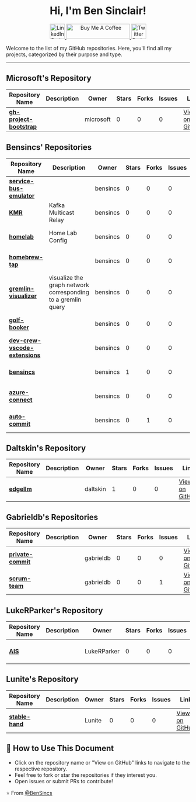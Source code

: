 <div id="header" align="center">

 # Hi, I'm Ben Sinclair!

<div id="badges">
  <a href="https://www.linkedin.com/in/ben-sinclair-45854b18b/">
    <img src="https://img.shields.io/badge/LinkedIn-blue?style=for-the-badge&logo=linkedin&logoColor=white" alt="LinkedIn Badge" height="41" />
  </a>
 <a href="https://www.buymeacoffee.com/bensinclair"><img src="https://cdn.buymeacoffee.com/buttons/default-orange.png" alt="Buy Me A Coffee" height="41" width="174">
  </a>
  <a href="https://twitter.com/bensincs">
    <img src="https://img.shields.io/badge/Twitter-blue?style=for-the-badge&logo=twitter&logoColor=white" alt="Twitter Badge" height="41"/>
  </a>
</div>
<div id="views" align="center">
 <img src="https://komarev.com/ghpvc/?username=bensincs&style=flat-square&color=blue" alt=""/>
</div>
</div>


Welcome to the list of my GitHub repositories. Here, you'll find all my projects, categorized by their purpose and type.

---

## Microsoft&#x27;s Repository
| Repository Name      | Description                                     | Owner                          | Stars     | Forks     | Issues    | Link                                             |
|----------------------|-------------------------------------------------|--------------------------------|-----------|-----------|-----------|--------------------------------------------------|
| **[gh-project-bootstrap](https://github.com/microsoft/gh-project-bootstrap)**      |               | microsoft           | 0      | 0      | 0      | [View on GitHub](https://github.com/microsoft/gh-project-bootstrap) |
## Bensincs&#x27; Repositories
| Repository Name      | Description                                     | Owner                          | Stars     | Forks     | Issues    | Link                                             |
|----------------------|-------------------------------------------------|--------------------------------|-----------|-----------|-----------|--------------------------------------------------|
| **[service-bus-emulator](https://github.com/bensincs/service-bus-emulator)**      |               | bensincs           | 0      | 0      | 0      | [View on GitHub](https://github.com/bensincs/service-bus-emulator) |
| **[KMR](https://github.com/bensincs/KMR)**      | Kafka Multicast Relay              | bensincs           | 0      | 0      | 0      | [View on GitHub](https://github.com/bensincs/KMR) |
| **[homelab](https://github.com/bensincs/homelab)**      | Home Lab Config              | bensincs           | 0      | 0      | 0      | [View on GitHub](https://github.com/bensincs/homelab) |
| **[homebrew-tap](https://github.com/bensincs/homebrew-tap)**      |               | bensincs           | 0      | 0      | 0      | [View on GitHub](https://github.com/bensincs/homebrew-tap) |
| **[gremlin-visualizer](https://github.com/bensincs/gremlin-visualizer)**      | visualize the graph network corresponding to a gremlin query              | bensincs           | 0      | 0      | 0      | [View on GitHub](https://github.com/bensincs/gremlin-visualizer) |
| **[golf-booker](https://github.com/bensincs/golf-booker)**      |               | bensincs           | 0      | 0      | 0      | [View on GitHub](https://github.com/bensincs/golf-booker) |
| **[dev-crew-vscode-extensions](https://github.com/bensincs/dev-crew-vscode-extensions)**      |               | bensincs           | 0      | 0      | 0      | [View on GitHub](https://github.com/bensincs/dev-crew-vscode-extensions) |
| **[bensincs](https://github.com/bensincs/bensincs)**      |               | bensincs           | 1      | 0      | 0      | [View on GitHub](https://github.com/bensincs/bensincs) |
| **[azure-connect](https://github.com/bensincs/azure-connect)**      |               | bensincs           | 0      | 0      | 0      | [View on GitHub](https://github.com/bensincs/azure-connect) |
| **[auto-commit](https://github.com/bensincs/auto-commit)**      |               | bensincs           | 0      | 1      | 0      | [View on GitHub](https://github.com/bensincs/auto-commit) |
## Daltskin&#x27;s Repository
| Repository Name      | Description                                     | Owner                          | Stars     | Forks     | Issues    | Link                                             |
|----------------------|-------------------------------------------------|--------------------------------|-----------|-----------|-----------|--------------------------------------------------|
| **[edgellm](https://github.com/daltskin/edgellm)**      |               | daltskin           | 1      | 0      | 0      | [View on GitHub](https://github.com/daltskin/edgellm) |
## Gabrieldb&#x27;s Repositories
| Repository Name      | Description                                     | Owner                          | Stars     | Forks     | Issues    | Link                                             |
|----------------------|-------------------------------------------------|--------------------------------|-----------|-----------|-----------|--------------------------------------------------|
| **[private-commit](https://github.com/gabrieldb/private-commit)**      |               | gabrieldb           | 0      | 0      | 0      | [View on GitHub](https://github.com/gabrieldb/private-commit) |
| **[scrum-team](https://github.com/gabrieldb/scrum-team)**      |               | gabrieldb           | 0      | 0      | 1      | [View on GitHub](https://github.com/gabrieldb/scrum-team) |
## LukeRParker&#x27;s Repository
| Repository Name      | Description                                     | Owner                          | Stars     | Forks     | Issues    | Link                                             |
|----------------------|-------------------------------------------------|--------------------------------|-----------|-----------|-----------|--------------------------------------------------|
| **[AIS](https://github.com/LukeRParker/AIS)**      |               | LukeRParker           | 0      | 0      | 0      | [View on GitHub](https://github.com/LukeRParker/AIS) |
## Lunite&#x27;s Repository
| Repository Name      | Description                                     | Owner                          | Stars     | Forks     | Issues    | Link                                             |
|----------------------|-------------------------------------------------|--------------------------------|-----------|-----------|-----------|--------------------------------------------------|
| **[stable-hand](https://github.com/Lunite/stable-hand)**      |               | Lunite           | 0      | 0      | 0      | [View on GitHub](https://github.com/Lunite/stable-hand) |



## 🎯 How to Use This Document

- Click on the repository name or "View on GitHub" links to navigate to the respective repository.
- Feel free to fork or star the repositories if they interest you.
- Open issues or submit PRs to contribute!

:star: From [@BenSincs](https://github.com/bensincs)

